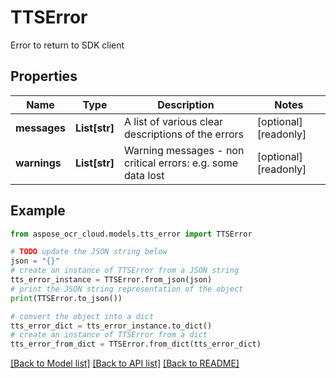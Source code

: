 # TTSError

Error to return to SDK client

## Properties

Name | Type | Description | Notes
------------ | ------------- | ------------- | -------------
**messages** | **List[str]** | A list of various clear descriptions of the errors | [optional] [readonly] 
**warnings** | **List[str]** | Warning messages - non critical errors: e.g. some data lost | [optional] [readonly] 

## Example

```python
from aspose_ocr_cloud.models.tts_error import TTSError

# TODO update the JSON string below
json = "{}"
# create an instance of TTSError from a JSON string
tts_error_instance = TTSError.from_json(json)
# print the JSON string representation of the object
print(TTSError.to_json())

# convert the object into a dict
tts_error_dict = tts_error_instance.to_dict()
# create an instance of TTSError from a dict
tts_error_from_dict = TTSError.from_dict(tts_error_dict)
```
[[Back to Model list]](../README.md#documentation-for-models) [[Back to API list]](../README.md#documentation-for-api-endpoints) [[Back to README]](../README.md)


